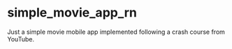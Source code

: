 # simple_movie_app_rn
Just a simple movie mobile app implemented following a crash course from YouTube. 
